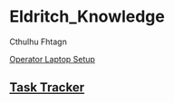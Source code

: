 # Eldritch_Knowledge
Cthulhu Fhtagn


[Operator Laptop Setup](operator_laptop_setup.md)

## [Task Tracker](./task-tracker.md)

